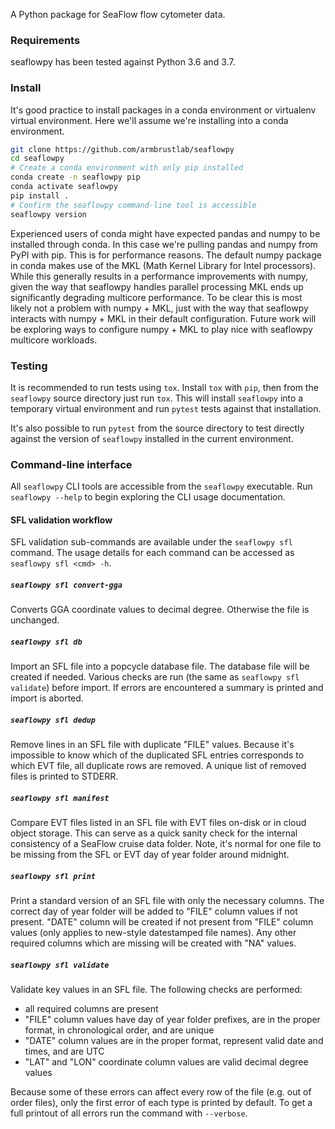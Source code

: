 A Python package for SeaFlow flow cytometer data.

### Requirements
seaflowpy has been tested against Python 3.6 and 3.7.

### Install
It's good practice to install packages in a conda environment or virtualenv virtual environment. Here we'll assume we're installing into a conda environment.

```sh
git clone https://github.com/armbrustlab/seaflowpy
cd seaflowpy
# Create a conda environment with only pip installed
conda create -n seaflowpy pip
conda activate seaflowpy
pip install .
# Confirm the seaflowpy command-line tool is accessible
seaflowpy version
```

Experienced users of conda might have expected pandas and numpy to be installed through conda. In this case we're pulling pandas and numpy from PyPI with pip. This is for performance reasons. The default numpy package in conda makes use of the MKL (Math Kernel Library for Intel processors). While this generally results in a performance improvements with numpy, given the way that seaflowpy handles parallel processing MKL ends up significantly degrading multicore performance. To be clear this is most likely not a problem with numpy + MKL, just with the way that seaflowpy interacts with numpy + MKL in their default configuration. Future work will be exploring ways to configure numpy + MKL to play nice with seaflowpy multicore workloads.

### Testing
It is recommended to run tests using `tox`. Install `tox` with `pip`, then from the `seaflowpy` source directory just run `tox`. This will install `seaflowpy` into a temporary virtual environment and run `pytest` tests against that installation.

It's also possible to run `pytest` from the source directory to test directly against the version of `seaflowpy` installed in the current environment.

### Command-line interface
All `seaflowpy` CLI tools are accessible from the `seaflowpy` executable. Run `seaflowpy --help` to begin exploring the CLI usage documentation.

#### SFL validation workflow
SFL validation sub-commands are available under the `seaflowpy sfl` command. The usage details for each command can be accessed as `seaflowpy sfl <cmd> -h`.

##### `seaflowpy sfl convert-gga`
Converts GGA coordinate values to decimal degree. Otherwise the file is unchanged.

##### `seaflowpy sfl db`
Import an SFL file into a popcycle database file. The database file will be created if needed. Various checks are run (the same as `seaflowpy sfl validate`) before import. If errors are encountered a summary is printed and import is aborted.

##### `seaflowpy sfl dedup`
Remove lines in an SFL file with duplicate "FILE" values. Because it's impossible to know which of the duplicated SFL entries corresponds to which EVT file, all duplicate rows are removed. A unique list of removed files is printed to STDERR.

##### `seaflowpy sfl manifest`
Compare EVT files listed in an SFL file with EVT files on-disk or in cloud object storage. This can serve as a quick sanity check for the internal consistency of a SeaFlow cruise data folder. Note, it's normal for one file to be missing from the SFL or EVT day of year folder around midnight.

##### `seaflowpy sfl print`
Print a standard version of an SFL file with only the necessary columns. The correct day of year folder will be added to "FILE" column values if not present. "DATE" column will be created if not present from "FILE" column values (only applies to new-style datestamped file names). Any other required columns which are missing will be created with "NA" values.

##### `seaflowpy sfl validate`
Validate key values in an SFL file. The following checks are performed:
* all required columns are present
* "FILE" column values have day of year folder prefixes, are in the proper format, in chronological order, and are unique
* "DATE" column values are in the proper format, represent valid date and times, and are UTC
* "LAT" and "LON" coordinate column values are valid decimal degree values

Because some of these errors can affect every row of the file (e.g. out of order files), only the first error of each type is printed by default. To get a full printout of all errors run the command with `--verbose`.
